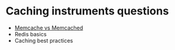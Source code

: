 # Caching instruments questions
- [Memcache vs Memcached](https://github.com/glaphire/interview_questions_and_answers/blob/main/src/caching/answers/memcache_vs_memcached.md)
- Redis basics
- Caching best practices